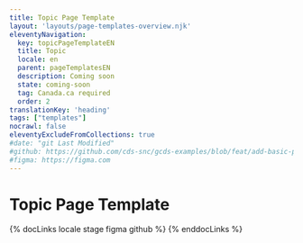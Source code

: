 ```yaml
---
title: Topic Page Template
layout: 'layouts/page-templates-overview.njk'
eleventyNavigation:
  key: topicPageTemplateEN
  title: Topic
  locale: en
  parent: pageTemplatesEN
  description: Coming soon
  state: coming-soon
  tag: Canada.ca required
  order: 2
translationKey: 'heading'
tags: ["templates"]
nocrawl: false
eleventyExcludeFromCollections: true
#date: "git Last Modified"
#github: https://github.com/cds-snc/gcds-examples/blob/feat/add-basic-page-templates/templates/english/basic-page-template.html
#figma: https://figma.com
---
```


# Topic Page Template



{% docLinks locale stage figma github %}
{% enddocLinks %}